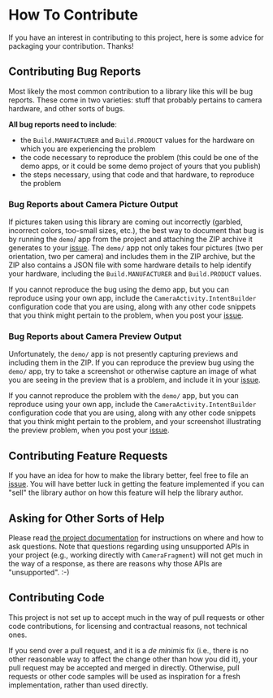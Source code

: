 # How To Contribute

If you have an interest in contributing to this project, here is some advice for packaging your contribution. Thanks!

## Contributing Bug Reports

Most likely the most common contribution to a library like this will be bug reports. These come in two varieties: stuff that
probably pertains to camera hardware, and other sorts of bugs.

**All bug reports need to include**:

- the `Build.MANUFACTURER` and `Build.PRODUCT` values for the hardware on which you are experiencing the problem
- the code necessary to reproduce the problem (this could be one of the demo apps, or it could be some demo project of yours that you publish)
- the steps necessary, using that code and that hardware, to reproduce the problem

### Bug Reports about Camera Picture Output

If pictures taken using this library are coming out incorrectly (garbled, incorrect colors, too-small sizes, etc.), the
best way to document that bug is by running the `demo`/ app from the project and attaching the ZIP archive it generates
to your [issue](https://github.com/commonsguy/cwac-cam2/issues). The `demo/` app not only takes four pictures (two per
orientation, two per camera) and includes them in the ZIP archive, but the ZIP also contains a JSON file with some
hardware details to help identify your hardware, including the
`Build.MANUFACTURER` and `Build.PRODUCT` values.

If you cannot reproduce the bug using the demo app, but you can reproduce using your own app, include the
`CameraActivity.IntentBuilder` configuration code that you are using, along with any other code snippets that you think
might pertain to the problem, when you post your [issue](https://github.com/commonsguy/cwac-cam2/issues).

### Bug Reports about Camera Preview Output

Unfortunately, the `demo/` app is not presently capturing previews and including them in the ZIP. If you can
reproduce the preview bug using the `demo/` app, try to take a screenshot or otherwise capture an image of what
you are seeing in the preview that is a problem, and include it in your
[issue](https://github.com/commonsguy/cwac-cam2/issues).

If you cannot reproduce the problem with the `demo/` app, but you can reproduce using your own app, include the
`CameraActivity.IntentBuilder` configuration code that you are using, along with any other code snippets that you think
might pertain to the problem, and your screenshot illustrating the preview problem,
when you post your [issue](https://github.com/commonsguy/cwac-cam2/issues).

## Contributing Feature Requests

If you have an idea for how to make the library better, feel free to file an [issue](https://github.com/commonsguy/cwac-cam2/issues).
You will have better luck in getting the feature implemented if you can "sell" the library author
on how this feature will help the library author.

## Asking for Other Sorts of Help

Please read [the project documentation](https://github.com/commonsguy/cwac-cam2#questions)
for instructions on where and how to ask questions. Note that questions
regarding using unsupported APIs in your project (e.g., working
directly with `CameraFragment`) will not get much in the way of a response,
as there are reasons why those APIs are "unsupported". :-)

## Contributing Code

This project is not set up to accept much in the way of pull requests or other code contributions, for
licensing and contractual reasons, not technical ones.

If you send over a pull request, and it is a *de minimis* fix (i.e., there is no other reasonable way to
affect the change other than how you did it), your pull request may be accepted and merged in directly.
Otherwise, pull requests or other code samples will be used as inspiration for a fresh implementation,
rather than used directly.
